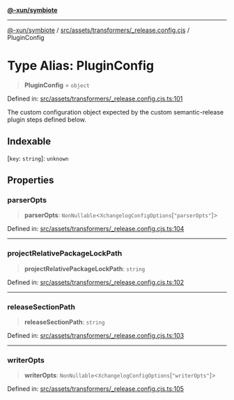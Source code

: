 [**@-xun/symbiote**](../../../../../README.md)

***

[@-xun/symbiote](../../../../../README.md) / [src/assets/transformers/\_release.config.cjs](../README.md) / PluginConfig

# Type Alias: PluginConfig

> **PluginConfig** = `object`

Defined in: [src/assets/transformers/\_release.config.cjs.ts:101](https://github.com/Xunnamius/symbiote/blob/ee4f1b782c259495505171a8374c784c706e4a7d/src/assets/transformers/_release.config.cjs.ts#L101)

The custom configuration object expected by the custom semantic-release
plugin steps defined below.

## Indexable

\[`key`: `string`\]: `unknown`

## Properties

### parserOpts

> **parserOpts**: `NonNullable`\<`XchangelogConfigOptions`\[`"parserOpts"`\]\>

Defined in: [src/assets/transformers/\_release.config.cjs.ts:104](https://github.com/Xunnamius/symbiote/blob/ee4f1b782c259495505171a8374c784c706e4a7d/src/assets/transformers/_release.config.cjs.ts#L104)

***

### projectRelativePackageLockPath

> **projectRelativePackageLockPath**: `string`

Defined in: [src/assets/transformers/\_release.config.cjs.ts:102](https://github.com/Xunnamius/symbiote/blob/ee4f1b782c259495505171a8374c784c706e4a7d/src/assets/transformers/_release.config.cjs.ts#L102)

***

### releaseSectionPath

> **releaseSectionPath**: `string`

Defined in: [src/assets/transformers/\_release.config.cjs.ts:103](https://github.com/Xunnamius/symbiote/blob/ee4f1b782c259495505171a8374c784c706e4a7d/src/assets/transformers/_release.config.cjs.ts#L103)

***

### writerOpts

> **writerOpts**: `NonNullable`\<`XchangelogConfigOptions`\[`"writerOpts"`\]\>

Defined in: [src/assets/transformers/\_release.config.cjs.ts:105](https://github.com/Xunnamius/symbiote/blob/ee4f1b782c259495505171a8374c784c706e4a7d/src/assets/transformers/_release.config.cjs.ts#L105)
